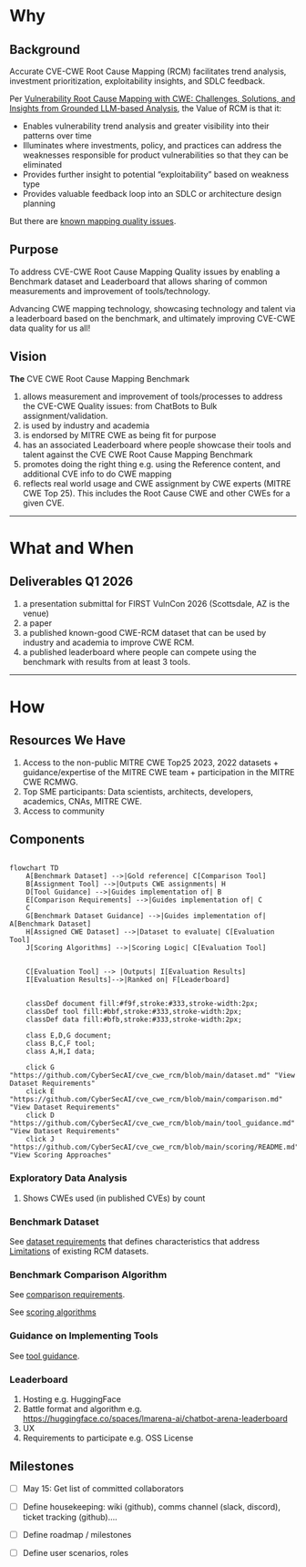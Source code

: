 # Why

## Background
Accurate CVE-CWE Root Cause Mapping (RCM) facilitates trend analysis, investment prioritization, exploitability insights, and SDLC feedback. 

Per [Vulnerability Root Cause Mapping with CWE: Challenges, Solutions, and Insights from Grounded LLM-based Analysis](https://www.first.org/conference/vulncon2025/program#pVulnerability-Root-Cause-Mapping-with-CWE-Challenges-Solutions-and-Insights-from-Grounded-LLM-based-Analysis), the Value of RCM is that it:
* Enables vulnerability trend analysis and greater visibility into their patterns over time
* Illuminates where investments, policy, and practices can address the weaknesses responsible for product vulnerabilities so that they can be eliminated
* Provides further insight to potential “exploitability” based on weakness type
* Provides valuable feedback loop into an SDLC or architecture design planning

But there are [known mapping quality issues](https://www.youtube.com/watch?v=AtBZIAikdL0&list=PLBAUUhONOrO_aB01lOv6XNRTHD4ueFVTp&t=1142s).

## Purpose
To address CVE-CWE Root Cause Mapping Quality issues by enabling a Benchmark dataset and Leaderboard that allows sharing of common measurements and improvement of tools/technology.

Advancing CWE mapping technology, showcasing technology and talent via a leaderboard based on the benchmark, and ultimately improving CVE-CWE data quality for us all!

## Vision
**The** CVE CWE Root Cause Mapping Benchmark
1. allows measurement and improvement of tools/processes to address the CVE-CWE Quality issues: from ChatBots to Bulk assignment/validation.
2. is used by industry and academia
3. is endorsed by MITRE CWE as being fit for purpose
4. has an associated Leaderboard where people showcase their tools and talent against the CVE CWE Root Cause Mapping Benchmark
5. promotes doing the right thing e.g. using the Reference content, and additional CVE info to do CWE mapping
6. reflects real world usage and CWE assignment by CWE experts (MITRE CWE Top 25). This includes the Root Cause CWE and other CWEs for a given CVE.

---
# What and When

## Deliverables Q1 2026
1. a presentation submittal for FIRST VulnCon 2026 (Scottsdale, AZ is the venue)
2. a paper
3. a published known-good CWE-RCM dataset that can be used by industry and academia to improve CWE RCM. 
4. a published leaderboard where people can compete using the benchmark with results from at least 3 tools.


---

# How

## Resources We Have
1. Access to the non-public MITRE CWE Top25 2023, 2022 datasets + guidance/expertise of the MITRE CWE team + participation in the MITRE CWE RCMWG.
2. Top SME participants: Data scientists, architects, developers, academics, CNAs, MITRE CWE.
3. Access to community


## Components

```mermaid

flowchart TD
    A[Benchmark Dataset] -->|Gold reference| C[Comparison Tool]
    B[Assignment Tool] -->|Outputs CWE assignments| H
    D[Tool Guidance] -->|Guides implementation of| B
    E[Comparison Requirements] -->|Guides implementation of| C
    C 
    G[Benchmark Dataset Guidance] -->|Guides implementation of| A[Benchmark Dataset]
    H[Assigned CWE Dataset] -->|Dataset to evaluate| C[Evaluation Tool]
    J[Scoring Algorithms] -->|Scoring Logic| C[Evaluation Tool]


    C[Evaluation Tool] --> |Outputs| I[Evaluation Results]
    I[Evaluation Results]-->|Ranked on| F[Leaderboard]


    classDef document fill:#f9f,stroke:#333,stroke-width:2px;
    classDef tool fill:#bbf,stroke:#333,stroke-width:2px;
    classDef data fill:#bfb,stroke:#333,stroke-width:2px;
    
    class E,D,G document;
    class B,C,F tool;
    class A,H,I data;

    click G "https://github.com/CyberSecAI/cve_cwe_rcm/blob/main/dataset.md" "View Dataset Requirements"
    click E "https://github.com/CyberSecAI/cve_cwe_rcm/blob/main/comparison.md" "View Dataset Requirements"
    click D "https://github.com/CyberSecAI/cve_cwe_rcm/blob/main/tool_guidance.md" "View Dataset Requirements"
    click J "https://github.com/CyberSecAI/cve_cwe_rcm/blob/main/scoring/README.md" "View Scoring Approaches"

````

### Exploratory Data Analysis 
1. Shows CWEs used (in published CVEs) by count

### Benchmark Dataset

See [dataset requirements](dataset.md) that defines characteristics that address [Limitations](https://cybersecai.github.io/cti_models/cyber_security_models/#limitations) of existing RCM datasets.

### Benchmark Comparison Algorithm

See [comparison requirements](comparison.md).

See [scoring algorithms](scoring/README.md)

### Guidance on Implementing Tools

See [tool guidance](tool_guidance.md).

### Leaderboard

1. Hosting e.g. HuggingFace
2. Battle format and algorithm e.g. https://huggingface.co/spaces/lmarena-ai/chatbot-arena-leaderboard
3. UX
4. Requirements to participate e.g. OSS License

## Milestones
- [ ] May 15: Get list of committed collaborators
- [ ] Define housekeeping: wiki (github), comms channel (slack, discord), ticket tracking (github).... 
- [ ] Define roadmap / milestones
- [ ] Define user scenarios, roles


